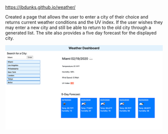https://jbdunks.github.io/weather/

Created a page that allows the user to enter a city of their choice and returns current weather conditions and the UV index. If the user wishes they may enter a new city and still be able to return to the old city through a generated list. The site also provides a five day forecast for the displayed city.

![alt text](weather_pic.png "Screenshot of end result")
